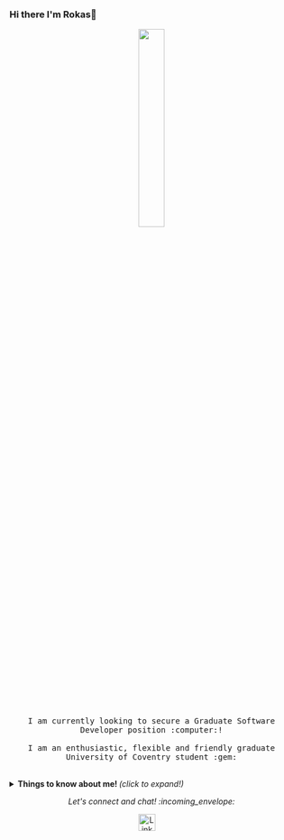 ### Hi there I'm Rokas👋

<p align="center">
  <img src="https://media2.giphy.com/media/MeJgB3yMMwIaHmKD4z/giphy.gif?cid=ecf05e47gvu57baqfb13xnrypno9v6f3nvsvbtvgalqpcfqh&rid=giphy.gif" width="30%">
  <br><br>
  <samp>
    <br><br>
    I am currently looking to secure a Graduate Software Developer position :computer:!
    <br><br>
    I am an enthusiastic, flexible and friendly graduate University of Coventry student :gem:
  </samp>
</p>

<br>

<details>
  <summary> <b> Things to know about me! </b> <i>(click to expand!)</i> </summary>
  
  <br>
  
  [![Github Stats By Labanau](https://github-readme-stats.vercel.app/api?username=labanau&show_icons=true&title_color=fff&icon_color=79ff97&text_color=9f9f9f&bg_color=151515)](https://github.com/labanau/github-readme-stats)

---

### - Languages and Tools...

<p align="center">

  <!-- For more icons please follow  https://github.com/MikeCodesDotNET/ColoredBadges -->

  <img src="https://github.com/Quadrified/Quadrified/blob/master/assets/svg/dev/frameworks/react.svg" alt="react" style="vertical-align:top; margin:4px">
  <img src="https://github.com/Quadrified/Quadrified/blob/master/assets/svg/dev/languages/js.svg" alt="js" style="vertical-align:top; margin:4px">
  <img src="https://github.com/Quadrified/Quadrified/blob/master/assets/svg/dev/languages/java.svg" alt="java" style="vertical-align:top; margin:4px">
  <img src="https://github.com/Quadrified/Quadrified/blob/master/assets/svg/dev/languages/csharp.svg" alt="C#" style="vertical-align:top; margin:4px">
  <img src="https://github.com/Quadrified/Quadrified/blob/master/assets/svg/dev/languages/csharp_dotnet.svg" alt="C# DotNET" style="vertical-align:top; margin:4px">
  <img src="https://github.com/Quadrified/Quadrified/blob/master/assets/svg/dev/languages/python.svg" alt="Python" style="vertical-align:top; margin:4px">
  <img src="https://github.com/Quadrified/Quadrified/blob/master/assets/svg/dev/services/npm.svg" alt="npm" style="vertical-align:top; margin:4px">
  <img src="https://github.com/Quadrified/Quadrified/blob/master/assets/svg/dev/tools/visualstudio_code.svg" alt="vscode" style="vertical-align:top; margin:4px">
  <img src="https://github.com/Quadrified/Quadrified/blob/master/assets/svg/dev/tools/visualstudio.svg" alt="Visual Studio" style="vertical-align:top; margin:4px">
  <img src="https://github.com/Quadrified/Quadrified/blob/master/assets/svg/dev/tools/powershell.svg" alt="powershell" style="vertical-align:top; margin:4px">
  <img src="https://github.com/Quadrified/Quadrified/blob/master/assets/svg/dev/misc/mobile.svg" alt="mobile_development" style="vertical-align:top; margin:4px">
  <img src="https://github.com/Quadrified/Quadrified/blob/master/assets/svg/dev/misc/web.svg"  alt="Web" style="vertical-align:top; margin:4px">

---

</p>

### - I'm currently...

- Improving my React Native skills.
- Learning to develop C# full-stack applications
- Revising and refreshing my C++ knowledge.
- Adding databases to my skill set.

---

</details>

<p align="center"> 
  <i> Let's connect and chat! :incoming_envelope: </i>
</p>

<p align="center">
  <a href="https://www.linkedin.com/in/rokasla/"><img src="https://upload.wikimedia.org/wikipedia/commons/thumb/c/c9/Linkedin.svg/1200px-Linkedin.svg.png" width="30px" alt="LinkedIn"></a> &nbsp; &nbsp;
</p>
<!--
**labanau/labanau** is a ✨ _special_ ✨ repository because its `README.md` (this file) appears on your GitHub profile.
-->
